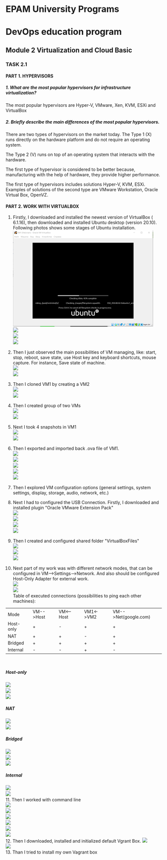 # EPAM University Programs
# DevOps education program
## Module 2 Virtualization and Cloud Basic

### TASK 2.1

#### PART 1. HYPERVISORS
##### 1. What are the most popular hypervisors for infrastructure virtualization?
The most popular hypervisors are Hyper-V, VMware, Xen, KVM, ESXi and VirtualBox
##### 2. Briefly describe the main differences of the most popular hypervisors.
There are two types of hypervisors on the market today. The Type 1 (X) runs directly on the hardware platform and do not require an operating system. <br>

The Type 2 (V) runs on top of an operating system that interacts with the hardware. <br>

The first type of hypervisor is considered to be better because, manufacturing with the help of hardware, they provide higher performance. <br>

The first type of hypervisors includes solutions Hyper-V, KVM, ESXi.<br> Examples of solutions of the second type are VMware Workstation, Oracle Virtual Box, OpenVZ. <br>

#### PART 2. WORK WITH VIRTUALBOX

1. Firstly, I downloaded and installed the newest version of VirtualBox ( 6.1.16), then downloaded and installed Ubuntu desktop (version 20.10). Following photos shows some stages of Ubuntu installation. <br>
![](https://github.com/Bogdan1707/DevOps_online_Kyiv_2020Q42021Q1/blob/main/m2/task2.1/images/1.png?raw=true) <br>
![](2) <br>
![](3) <br>
![](4) <br>
2. Then I just observed the main possibilities of VM managing, like: start, stop, reboot, save state, use Host key and keyboard shortcuts, mouse capture. For instance, Save state of machine. <br>
![](5) <br>
![](6) <br>
3. Then I cloned VM1 by creating a VM2 <br>
![](7) <br>
![](8) <br>
4. Then I created group of two VMs <br>
![](9) <br>
![](10) <br>
5. Next I took 4 snapshots in VM1 <br>
![](11) <br>
![](12) <br>
6. Then I exported and imported back .ova file of VM1. <br>
![](13) <br>
![](14) <br>
![](15) <br>
![](16) <br>
![](17) <br>
7. Then I explored VM configuration options (general settings, system settings, display, storage, audio, network, etc.) <br>

8. Next I had to configured the USB Connection. Firstly, I downloaded and installed plugin "Oracle VMware Extension Pack" <br>
![](18) <br>
![](19) <br>
![](20) <br>
![](21) <br>
9. Then I created and configured shared folder "VirtualBoxFiles" <br>
![](22) <br>
![](23) <br>
![](24) <br>
10. Next part of my work was with different network modes, that can be configured in VM-->Settings-->Network. And also should be configured Host-Only Adapter for external work.<br>
![](25) <br>
![](26) <br>
Table of executed connections (possibilities to ping each other machines): <br>
<table>
    <tr>
        <td>Mode</td>
        <td>VM-->Host</td>
        <td>VM<--Host</td>
        <td>VM1<->VM2</td>
        <td>VM-->Net(google.com)</td>
    </tr>
    <tr>
        <td>Host-only</td>
        <td>+</td>
        <td>-</td>
        <td>+</td>
        <td>+</td>
    </tr>
    <tr>
        <td>NAT</td>
        <td>+</td>
        <td>+</td>
        <td>-</td>
        <td>+</td>
    </tr>
    <tr>
        <td>Bridged</td>
        <td>+</td>
        <td>+</td>
        <td>+</td>
        <td>+</td>
    </tr>
    <tr>
        <td>Internal</td>
        <td>-</td>
        <td>-</td>
        <td>+</td>
        <td>-</td>
    </tr>
</table> <br>

##### Host-only
![](27) <br>
![](28) <br>
![](29) <br>
##### NAT
![](30) <br>
![](31) <br>
##### Bridged
![](32) <br>
![](33) <br>
![](34) <br>
##### Internal
![](35) <br>
![](36) <br>
11. Then I worked with command line <br>
![](37) <br>
![](38) <br>
![](39) <br>
![](40) <br>
![](41) <br>
![](42) <br>
12. Then I downloaded, installed and initialized default Vgrant Box.
![](43) <br>
![](44) <br>
13. Than I tried to install my own Vagrant box
